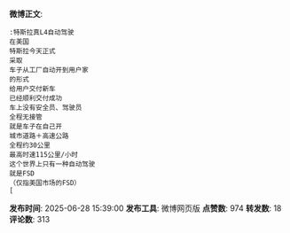 **微博正文**: 
```
:特斯拉真L4自动驾驶
在美国
特斯拉今天正式
采取
车子从工厂自动开到用户家
的形式
给用户交付新车
已经顺利交付成功
车上没有安全员、驾驶员
全程无接管
就是车子在自己开
城市道路＋高速公路
全程约30公里
最高时速115公里/小时
这个世界上只有一种自动驾驶
就是FSD
（仅指美国市场的FSD）
[
```
**发布时间**: 2025-06-28 15:39:00
**发布工具**: 微博网页版
**点赞数**: 974
**转发数**: 18
**评论数**: 313
